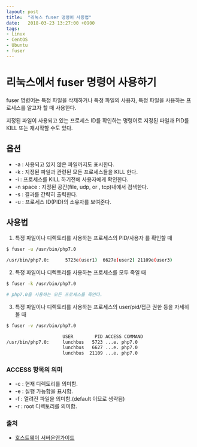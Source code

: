 ```yaml
---
layout: post
title:  "리눅스 fuser 명령어 사용법"
date:   2018-03-23 13:27:00 +0900
tags:
- Linux
- CentOS
- Ubuntu
- fuser
---
```


# 리눅스에서 fuser 명령어 사용하기

fuser 명령어는 특정 파일을 삭제하거나 특정 파일의 사용자, 특정 파일을 사용하는 프로세스를 알고자 할 때 사용한다.

지정된 파일이 사용되고 있는 프로세스 ID를 확인하는 명령어로 지정된 파일과 PID를 KILL 또는 재시작할 수도 있다.

## 옵션

- \-a : 사용되고 있지 않은 파일까지도 표시한다.
- \-k : 지정된 파일과 관련된 모든 프로세스들을 KILL 한다.
- \-i : 프로세스를 KILL 하기전에 사용자에게 확인한다.
- \-n space : 지정된 공간(file, udp, or , tcp)내에서 검색한다.
- \-s : 결과를 간략히 출력한다.
- \-u : 프로세스 ID(PID)의 소유자를 보여준다.


## 사용법

1) 특정 파일이나 디렉토리를 사용하는 프로세스의 PID/사용자 를 확인할 때

```sh
$ fuser -u /usr/bin/php7.0

/usr/bin/php7.0:      5723e(user1)  6627e(user2) 21109e(user3)
```

2) 특정 파일이나 디렉토리를 사용하는 프로세스를 모두 죽일 때

```sh
$ fuser -k /usr/bin/php7.0

# php7.0을 사용하는 모든 프로세스를 죽인다.
```

3) 특정 파일이나 디렉토리를 사용하는 프로세스의 user/pid/접근 권한 등을 자세히 볼 때

```sh
$ fuser -v /usr/bin/php7.0

                     USER        PID ACCESS COMMAND
/usr/bin/php7.0:     lunchbus   5723 ...e. php7.0
                     lunchbus   6627 ...e. php7.0
                     lunchbus  21109 ...e. php7.0
```


### ACCESS 항목의 의미

- \-c : 현재 디렉토리를 의미함.
- \-e : 실행 가능함을 표시함.
- \-f : 열려진 파일을 의미함.(default 이므로 생략됨)
- \-r : root 디렉토리를 의미함.


### 출처

- [호스트웨이 서버운영가이드](http://faq.hostway.co.kr/Linux_ETC/1559)